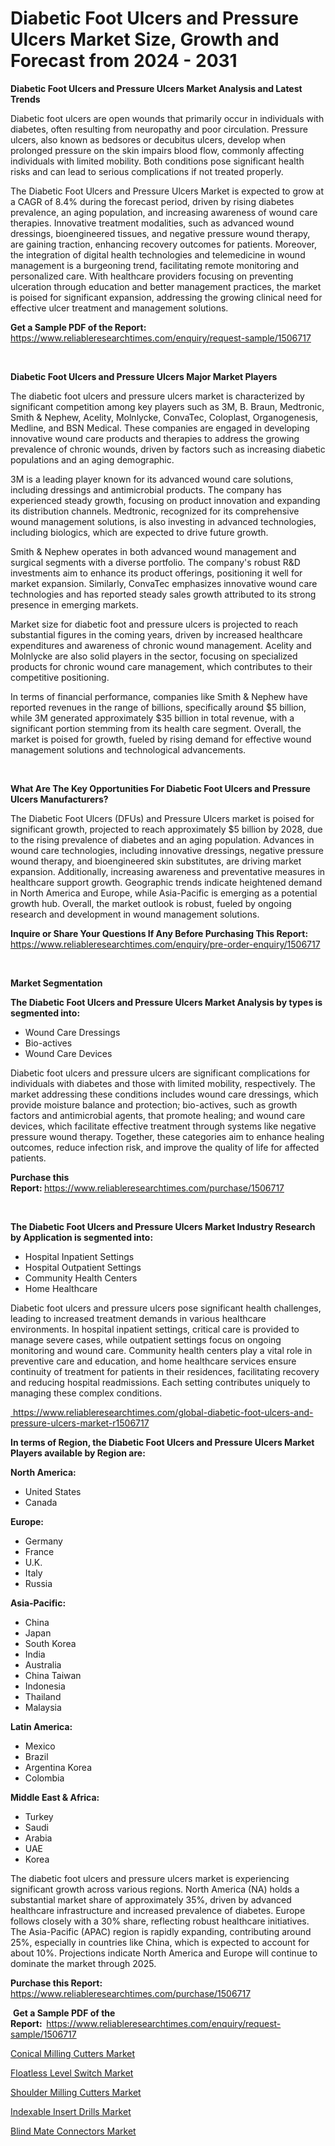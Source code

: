 <p><h1>Diabetic Foot Ulcers and Pressure Ulcers Market Size, Growth and Forecast from 2024 - 2031</h1></p><p><strong>Diabetic Foot Ulcers and Pressure Ulcers Market Analysis and Latest Trends</strong></p>
<p><p>Diabetic foot ulcers are open wounds that primarily occur in individuals with diabetes, often resulting from neuropathy and poor circulation. Pressure ulcers, also known as bedsores or decubitus ulcers, develop when prolonged pressure on the skin impairs blood flow, commonly affecting individuals with limited mobility. Both conditions pose significant health risks and can lead to serious complications if not treated properly.</p><p>The Diabetic Foot Ulcers and Pressure Ulcers Market is expected to grow at a CAGR of 8.4% during the forecast period, driven by rising diabetes prevalence, an aging population, and increasing awareness of wound care therapies. Innovative treatment modalities, such as advanced wound dressings, bioengineered tissues, and negative pressure wound therapy, are gaining traction, enhancing recovery outcomes for patients. Moreover, the integration of digital health technologies and telemedicine in wound management is a burgeoning trend, facilitating remote monitoring and personalized care. With healthcare providers focusing on preventing ulceration through education and better management practices, the market is poised for significant expansion, addressing the growing clinical need for effective ulcer treatment and management solutions.</p></p>
<p><strong>Get a Sample PDF of the Report:&nbsp;</strong> <a href="https://www.reliableresearchtimes.com/enquiry/request-sample/1506717?utm_campaign=1559&utm_medium=2&utm_source=Github&utm_content=ia&utm_term=18102024&utm_id=diabetic-foot-ulcers-and-pressure-ulcers">https://www.reliableresearchtimes.com/enquiry/request-sample/1506717</a></p>
<p>&nbsp;</p>
<p><strong>Diabetic Foot Ulcers and Pressure Ulcers Major Market Players</strong></p>
<p><p>The diabetic foot ulcers and pressure ulcers market is characterized by significant competition among key players such as 3M, B. Braun, Medtronic, Smith & Nephew, Acelity, Molnlycke, ConvaTec, Coloplast, Organogenesis, Medline, and BSN Medical. These companies are engaged in developing innovative wound care products and therapies to address the growing prevalence of chronic wounds, driven by factors such as increasing diabetic populations and an aging demographic.</p><p>3M is a leading player known for its advanced wound care solutions, including dressings and antimicrobial products. The company has experienced steady growth, focusing on product innovation and expanding its distribution channels. Medtronic, recognized for its comprehensive wound management solutions, is also investing in advanced technologies, including biologics, which are expected to drive future growth.</p><p>Smith & Nephew operates in both advanced wound management and surgical segments with a diverse portfolio. The company's robust R&D investments aim to enhance its product offerings, positioning it well for market expansion. Similarly, ConvaTec emphasizes innovative wound care technologies and has reported steady sales growth attributed to its strong presence in emerging markets.</p><p>Market size for diabetic foot and pressure ulcers is projected to reach substantial figures in the coming years, driven by increased healthcare expenditures and awareness of chronic wound management. Acelity and Molnlycke are also solid players in the sector, focusing on specialized products for chronic wound care management, which contributes to their competitive positioning.</p><p>In terms of financial performance, companies like Smith & Nephew have reported revenues in the range of billions, specifically around $5 billion, while 3M generated approximately $35 billion in total revenue, with a significant portion stemming from its health care segment. Overall, the market is poised for growth, fueled by rising demand for effective wound management solutions and technological advancements.</p></p>
<p>&nbsp;</p>
<p><strong>What Are The Key Opportunities For Diabetic Foot Ulcers and Pressure Ulcers Manufacturers?</strong></p>
<p><p>The Diabetic Foot Ulcers (DFUs) and Pressure Ulcers market is poised for significant growth, projected to reach approximately $5 billion by 2028, due to the rising prevalence of diabetes and an aging population. Advances in wound care technologies, including innovative dressings, negative pressure wound therapy, and bioengineered skin substitutes, are driving market expansion. Additionally, increasing awareness and preventative measures in healthcare support growth. Geographic trends indicate heightened demand in North America and Europe, while Asia-Pacific is emerging as a potential growth hub. Overall, the market outlook is robust, fueled by ongoing research and development in wound management solutions.</p></p>
<p><strong>Inquire or Share Your Questions If Any Before Purchasing This Report:</strong> <a href="https://www.reliableresearchtimes.com/enquiry/pre-order-enquiry/1506717?utm_campaign=1559&utm_medium=2&utm_source=Github&utm_content=ia&utm_term=18102024&utm_id=diabetic-foot-ulcers-and-pressure-ulcers">https://www.reliableresearchtimes.com/enquiry/pre-order-enquiry/1506717</a></p>
<p>&nbsp;</p>
<p><strong>Market Segmentation</strong></p>
<p><strong>The Diabetic Foot Ulcers and Pressure Ulcers Market Analysis by types is segmented into:</strong></p>
<p><ul><li>Wound Care Dressings</li><li>Bio-actives</li><li>Wound Care Devices</li></ul></p>
<p><p>Diabetic foot ulcers and pressure ulcers are significant complications for individuals with diabetes and those with limited mobility, respectively. The market addressing these conditions includes wound care dressings, which provide moisture balance and protection; bio-actives, such as growth factors and antimicrobial agents, that promote healing; and wound care devices, which facilitate effective treatment through systems like negative pressure wound therapy. Together, these categories aim to enhance healing outcomes, reduce infection risk, and improve the quality of life for affected patients.</p></p>
<p><strong>Purchase this Report:&nbsp;</strong><a href="https://www.reliableresearchtimes.com/purchase/1506717?utm_campaign=1559&utm_medium=2&utm_source=Github&utm_content=ia&utm_term=18102024&utm_id=diabetic-foot-ulcers-and-pressure-ulcers">https://www.reliableresearchtimes.com/purchase/1506717</a></p>
<p>&nbsp;</p>
<p><strong>The Diabetic Foot Ulcers and Pressure Ulcers Market Industry Research by Application is segmented into:</strong></p>
<p><ul><li>Hospital Inpatient Settings</li><li>Hospital Outpatient Settings</li><li>Community Health Centers</li><li>Home Healthcare</li></ul></p>
<p><p>Diabetic foot ulcers and pressure ulcers pose significant health challenges, leading to increased treatment demands in various healthcare environments. In hospital inpatient settings, critical care is provided to manage severe cases, while outpatient settings focus on ongoing monitoring and wound care. Community health centers play a vital role in preventive care and education, and home healthcare services ensure continuity of treatment for patients in their residences, facilitating recovery and reducing hospital readmissions. Each setting contributes uniquely to managing these complex conditions.</p></p>
<p><a href="https://www.reliableresearchtimes.com/global-diabetic-foot-ulcers-and-pressure-ulcers-market-r1506717?utm_campaign=1559&utm_medium=2&utm_source=Github&utm_content=ia&utm_term=18102024&utm_id=diabetic-foot-ulcers-and-pressure-ulcers">&nbsp;https://www.reliableresearchtimes.com/global-diabetic-foot-ulcers-and-pressure-ulcers-market-r1506717</a></p>
<p><strong>In terms of Region, the Diabetic Foot Ulcers and Pressure Ulcers Market Players available by Region are:</strong></p>
<p>
    <p> <strong> North America: </strong>
        <ul>
            <li>United States</li>
            <li>Canada</li>
        </ul>
        </p> 
    <p> <strong> Europe: </strong>
        <ul>
            <li>Germany</li>
            <li>France</li>
            <li>U.K.</li>
            <li>Italy</li>
            <li>Russia</li>
        </ul>
        </p> 
    <p> <strong> Asia-Pacific: </strong>
        <ul>
            <li>China</li>
            <li>Japan</li>
            <li>South Korea</li>
            <li>India</li>
            <li>Australia</li>
            <li>China Taiwan</li>
            <li>Indonesia</li>
            <li>Thailand</li>
            <li>Malaysia</li>
        </ul>
        </p> 
    <p> <strong> Latin America: </strong>
        <ul>
            <li>Mexico</li>
            <li>Brazil</li>
            <li>Argentina Korea</li>
            <li>Colombia</li>
        </ul>
        </p> 
    <p> <strong> Middle East & Africa: </strong>
        <ul>
            <li>Turkey</li>
            <li>Saudi</li>
            <li>Arabia</li>
            <li>UAE</li>
            <li>Korea</li>
        </ul>
    </p>
    </p>
<p><p>The diabetic foot ulcers and pressure ulcers market is experiencing significant growth across various regions. North America (NA) holds a substantial market share of approximately 35%, driven by advanced healthcare infrastructure and increased prevalence of diabetes. Europe follows closely with a 30% share, reflecting robust healthcare initiatives. The Asia-Pacific (APAC) region is rapidly expanding, contributing around 25%, especially in countries like China, which is expected to account for about 10%. Projections indicate North America and Europe will continue to dominate the market through 2025.</p></p>
<p><strong>Purchase this Report: </strong><a href="https://www.reliableresearchtimes.com/purchase/1506717?utm_campaign=1559&utm_medium=2&utm_source=Github&utm_content=ia&utm_term=18102024&utm_id=diabetic-foot-ulcers-and-pressure-ulcers">https://www.reliableresearchtimes.com/purchase/1506717</a></p>
<p>&nbsp;<strong>Get a Sample PDF of the Report:&nbsp;&nbsp;</strong><a href="https://www.reliableresearchtimes.com/enquiry/request-sample/1506717?utm_campaign=1559&utm_medium=2&utm_source=Github&utm_content=ia&utm_term=18102024&utm_id=diabetic-foot-ulcers-and-pressure-ulcers">https://www.reliableresearchtimes.com/enquiry/request-sample/1506717</a></p>
<p><strong></strong></p>
<p><p><a href="https://issuu.com/reportprime-2/docs/conical-milling-cutters-market-size_6dec02cb259efc?utm_campaign=1559&utm_medium=2&utm_source=Github&utm_content=ia&utm_term=18102024&utm_id=diabetic-foot-ulcers-and-pressure-ulcers">Conical Milling Cutters Market</a></p><p><a href="https://www.linkedin.com/pulse/global-floatless-level-switch-market-landscape-future-k4abc?utm_campaign=1559&utm_medium=2&utm_source=Github&utm_content=ia&utm_term=18102024&utm_id=diabetic-foot-ulcers-and-pressure-ulcers">Floatless Level Switch Market</a></p><p><a href="https://issuu.com/reportprime-2/docs/shoulder-milling-cutters-market-siz_90daaaa4c1e9e3?utm_campaign=1559&utm_medium=2&utm_source=Github&utm_content=ia&utm_term=18102024&utm_id=diabetic-foot-ulcers-and-pressure-ulcers">Shoulder Milling Cutters Market</a></p><p><a href="https://www.linkedin.com/pulse/comprehensive-indexable-insert-drills-market-report-regional-13n5c?utm_campaign=1559&utm_medium=2&utm_source=Github&utm_content=ia&utm_term=18102024&utm_id=diabetic-foot-ulcers-and-pressure-ulcers">Indexable Insert Drills Market</a></p><p><a href="https://www.linkedin.com/pulse/blind-mate-connectors-market-research-report-2024--0db9c?utm_campaign=1559&utm_medium=2&utm_source=Github&utm_content=ia&utm_term=18102024&utm_id=diabetic-foot-ulcers-and-pressure-ulcers">Blind Mate Connectors Market</a></p></p>